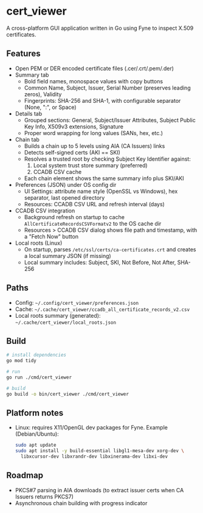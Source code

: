# cert_viewer

A cross-platform GUI application written in Go using Fyne to inspect X.509 certificates.

## Features
- Open PEM or DER encoded certificate files (.cer/.crt/.pem/.der)
- Summary tab
  - Bold field names, monospace values with copy buttons
  - Common Name, Subject, Issuer, Serial Number (preserves leading zeros), Validity
  - Fingerprints: SHA-256 and SHA-1, with configurable separator (None, ":", or Space)
- Details tab
  - Grouped sections: General, Subject/Issuer Attributes, Subject Public Key Info, X509v3 extensions, Signature
  - Proper word wrapping for long values (SANs, hex, etc.)
- Chain tab
  - Builds a chain up to 5 levels using AIA (CA Issuers) links
  - Detects self-signed certs (AKI == SKI)
  - Resolves a trusted root by checking Subject Key Identifier against:
    1) Local system trust store summary (preferred)
    2) CCADB CSV cache
  - Each chain element shows the same summary info plus SKI/AKI
- Preferences (JSON) under OS config dir
  - UI Settings: attribute name style (OpenSSL vs Windows), hex separator, last opened directory
  - Resources: CCADB CSV URL and refresh interval (days)
- CCADB CSV integration
  - Background refresh on startup to cache `AllCertificateRecordsCSVFormatv2` to the OS cache dir
  - Resources > CCADB CSV dialog shows file path and timestamp, with a "Fetch Now" button
 - Local roots (Linux)
   - On startup, parses `/etc/ssl/certs/ca-certificates.crt` and creates a local summary JSON (if missing)
   - Local summary includes: Subject, SKI, Not Before, Not After, SHA-256

## Paths
- Config: `~/.config/cert_viewer/preferences.json`
- Cache: `~/.cache/cert_viewer/ccadb_all_certificate_records_v2.csv`
 - Local roots summary (generated): `~/.cache/cert_viewer/local_roots.json`

## Build
```bash
# install dependencies
go mod tidy

# run
go run ./cmd/cert_viewer

# build
go build -o bin/cert_viewer ./cmd/cert_viewer
```

## Platform notes
- Linux: requires X11/OpenGL dev packages for Fyne. Example (Debian/Ubuntu):
  ```bash
  sudo apt update
  sudo apt install -y build-essential libgl1-mesa-dev xorg-dev \
    libxcursor-dev libxrandr-dev libxinerama-dev libxi-dev
  ```

## Roadmap
- PKCS#7 parsing in AIA downloads (to extract issuer certs when CA Issuers returns PKCS7)
- Asynchronous chain building with progress indicator
